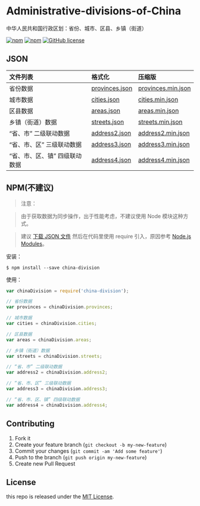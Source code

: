 # Administrative-divisions-of-China

中华人民共和国行政区划：省份、城市、区县、乡镇（街道）

[![npm](https://img.shields.io/npm/v/china-division.svg)](https://www.npmjs.com/package/china-division)
[![npm](https://img.shields.io/npm/dt/china-division.svg)](https://www.npmjs.com/package/china-division)
[![GitHub license](https://img.shields.io/badge/license-MIT-blue.svg)](https://raw.githubusercontent.com/modood/Administrative-divisions-of-China/master/LICENSE)

## JSON

| 文件列表                                     | 格式化         | 压缩版      |
|:---------------------------------------------|:---------------| :-----------|
| 省份数据                                     | [provinces.json](https://github.com/modood/Administrative-divisions-of-China/blob/master/dist/provinces.json) | [provinces.min.json](https://github.com/modood/Administrative-divisions-of-China/blob/master/dist/provinces.min.json) |
| 城市数据                                     | [cities.json](https://github.com/modood/Administrative-divisions-of-China/blob/master/dist/cities.json) | [cities.min.json](https://github.com/modood/Administrative-divisions-of-China/blob/master/dist/cities.min.json) |
| 区县数据                                     | [areas.json](https://github.com/modood/Administrative-divisions-of-China/blob/master/dist/areas.json) | [areas.min.json](https://github.com/modood/Administrative-divisions-of-China/blob/master/dist/areas.min.json) |
| 乡镇（街道）数据                             | [streets.json](https://github.com/modood/Administrative-divisions-of-China/blob/master/dist/streets.json) | [streets.min.json](https://github.com/modood/Administrative-divisions-of-China/blob/master/dist/streets.min.json) |
| “省、市” 二级联动数据                        | [address2.json](https://github.com/modood/Administrative-divisions-of-China/blob/master/dist/address2.json) | [address2.min.json](https://github.com/modood/Administrative-divisions-of-China/blob/master/dist/address2.min.json) |
| “省、市、区” 三级联动数据                    | [address3.json](https://github.com/modood/Administrative-divisions-of-China/blob/master/dist/address3.json) | [address3.min.json](https://github.com/modood/Administrative-divisions-of-China/blob/master/dist/address3.min.json) |
| “省、市、区、镇” 四级联动数据                | [address4.json](https://github.com/modood/Administrative-divisions-of-China/blob/master/dist/address4.json) | [address4.min.json](https://github.com/modood/Administrative-divisions-of-China/blob/master/dist/address4.min.json) |

## NPM(不建议)

> 注意：

> 由于获取数据为同步操作，出于性能考虑，不建议使用 Node 模块这种方式。

> 建议 [下载 JSON 文件](https://github.com/modood/Administrative-divisions-of-China/tree/master/dist)
> 然后在代码里使用 require 引入，原因参考 [Node.js Modules](https://nodejs.org/dist/latest-v4.x/docs/api/modules.html)。

安装：

```
$ npm install --save china-division
```

使用：

```js
var chinaDivision = require('china-division');

// 省份数据
var provinces = chinaDivision.provinces;

// 城市数据
var cities = chinaDivision.cities;

// 区县数据
var areas = chinaDivision.areas;

// 乡镇（街道）数据
var streets = chinaDivision.streets;

// “省、市” 二级联动数据
var address2 = chinaDivision.address2;

// “省、市、区” 三级联动数据
var address3 = chinaDivision.address3;

// “省、市、区、镇” 四级联动数据
var address4 = chinaDivision.address4;
```

## Contributing

1. Fork it
2. Create your feature branch (`git checkout -b my-new-feature`)
3. Commit your changes (`git commit -am 'Add some feature'`)
4. Push to the branch (`git push origin my-new-feature`)
5. Create new Pull Request

## License

this repo is released under the [MIT License](http://www.opensource.org/licenses/MIT).

